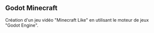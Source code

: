 ## Godot Minecraft

Création d'un jeu vidéo "Minecraft Like" en utilisant le moteur de jeux "Godot Engine".
